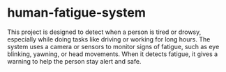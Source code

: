 # human-fatigue-system
This project is designed to detect when a person is tired or drowsy, especially while doing tasks like driving or working for long hours. The system uses a camera or sensors to monitor signs of fatigue, such as eye blinking, yawning, or head movements. When it detects fatigue, it gives a warning to help the person stay alert and safe.
